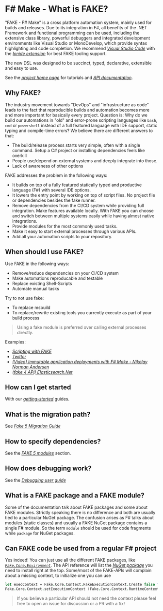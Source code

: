 # F# Make - What is FAKE?

"FAKE - F# Make" is a cross platform automation system, mainly used for builds and releases. Due to its integration 
in F#, all benefits of the .NET Framework and functional programming can be used, including 
the extensive class library, powerful debuggers and integrated development environments like 
Visual Studio or MonoDevelop, which provide syntax highlighting and code completion. 
We recommend [*Visual Studio Code*](https://code.visualstudio.com/) with the [*Ionide extension*](https://marketplace.visualstudio.com/items?itemName=Ionide.Ionide-fsharp) for best FAKE tooling support.

The new DSL was designed to be succinct, typed, declarative, extensible and easy to use.

See the [*project home page*](/index.html) for tutorials and [*API documentation*](/reference/index.html).

## Why FAKE?

The industry movement towards "DevOps" and "infrastructure as code" leads to the fact that reproducible builds and automation becomes more and more important for basically every project.
Question is: Why do we build our automations in "old" and error-prone scripting languages like `bash`, `cmd` or `powershell` instead of a full featured language with IDE support, static typing and compile-time errors?
We believe there are different answers to that:

- The build/release process starts very simple, often with a single command. Setup a C# project or installing dependencies feels like overkill
- People use/depend on external systems and deeply integrate into those.
- Lack of awareness of other options

FAKE addresses the problem in the following ways:

- It builds on top of a fully featured statically typed and productive language (F#) with several IDE options.
- It lowers the entry point by working on top of script files. No project file or dependencies besides the fake runner.
- Remove dependencies from the CI/CD system while providing full integration. Make features available locally.
  With FAKE you can choose and switch between multiple systems easily while having almost native integrations.
- Provide modules for the most commonly used tasks.
- Make it easy to start external processes through various APIs.
- Add all your automation scripts to your repository.

## When should I use FAKE?

Use FAKE in the following ways:

- Remove/reduce dependencies on your CI/CD system
- Make automations reproducable and testable
- Replace existing Shell-Scripts
- Automate manual tasks

Try to not use fake:

- To replace msbuild
- To replace/rewrite existing tools you currently execute as part of your build process
  
> Using a fake module is preferred over calling external processes directly.

Examples:

- [*Scripting with FAKE*](https://atlemann.github.io/fsharp/2018/06/15/standalone-scripts-with-fake-cli.html)
- [*Twitter*](https://twitter.com/JonathanOhlrich/status/1031591590186442753)
- [*(Video) Immutable application deployments with F# Make - Nikolay Norman Andersen*](https://www.youtube.com/watch?v=_sZT0CpJ6Vo)
- [*(fake 4 API) Elasticsearch.Net*](https://www.elastic.co/de/blog/solidifying-releases-with-fsharp-make)

## How can I get started

With our [*getting-started*](/guide/getting-started.html) guides.


## What is the migration path?

See [*Fake 5 Migration Guide*](/guide/fake-migrate-to-fake-5.html)

## How to specify dependencies?

See the [*FAKE 5 modules*](/guide/fake-modules.html) section.

## How does debugging work?

See the [*Debugging user guide*](/guide/fake-debugging.html)

## What is a FAKE package and a FAKE module?

Some of the documentation talk about FAKE packages and some about FAKE modules.
Strictly speaking there is no difference and both are usually tied to a particular NuGet package.
The confusion arises as F# talks about modules (static classes) and usually a FAKE NuGet package contains a single F# module.
So the term `module` should be used for code fragments while `package` for NuGet packages.

## Can FAKE code be used from a regular F# project

Yes indeed! You can just use all the different FAKE packages, like [*`Fake.Core.Environment`*](/reference/fake-core-environment.html). The API reference will list the [*NuGet package*](https://www.nuget.org/packages/Fake.Core.Environment) you need to install right at the top.
Some/most of the FAKE-APIs will complain about a missing context, to initialize one you can use

```fsharp
let execContext = Fake.Core.Context.FakeExecutionContext.Create false "build.fsx" []
Fake.Core.Context.setExecutionContext (Fake.Core.Context.RuntimeContext.Fake execContext)
```

> If you believe a particular API should not need the context please feel free to open an issue for discussion or a PR with a fix!
